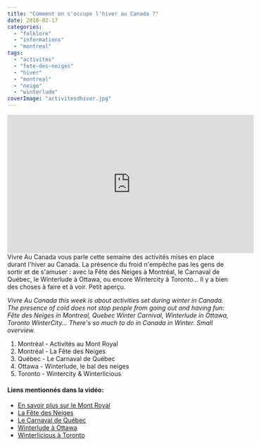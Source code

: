 ```yaml
---
title: "Comment on s'occupe l'hiver au Canada ?"
date: 2010-02-17
categories: 
  - "folklore"
  - "informations"
  - "montreal"
tags: 
  - "activites"
  - "fete-des-neiges"
  - "hiver"
  - "montreal"
  - "neige"
  - "winterlude"
coverImage: "activitesdhiver.jpg"
---
```

<center>
<iframe width="560" height="315" src="https://www.youtube.com/embed/oBARBOrAtSU?ecver=1" frameborder="0" allowfullscreen></iframe>
</center>
Vivre Au Canada vous parle cette semaine des activités mises en place durant l'hiver au Canada. La présence du froid n'empêche pas les gens de sortir et de s'amuser : avec la Fête des Neiges à Montréal, le Carnaval de Québec, le Winterlude à Ottawa, ou encore Wintercity à Toronto... Il y a bien des choses à faire et à voir. Petit aperçu.

_Vivre Au Canada this week is about activities set during winter in Canada. The presence of cold does not stop people from going out and having fun: Fête des Neiges in Montreal, Quebec Winter Carnival, Winterlude in Ottawa, Toronto WinterCity... There's so much to do in Canada in Winter. Small overview._

1. Montréal - Activités au Mont Royal
2. Montréal - La Fête des Neiges
3. Québec - Le Carnaval de Québec
4. Ottawa - Winterlude, le bal des neiges
5. Toronto - Wintercity & Winterlicious

#### Liens mentionnés dans la vidéo:

- [En savoir plus sur le Mont Royal](http://www.lemontroyal.qc.ca/)
- [La Fête des Neiges](http://www.parcjeandrapeau.com/106-La_fete_des_Neiges_de_Montreal-evenement.html)
- [Le Carnaval de Québec](http://www.carnaval.qc.ca/)
- [Winterlude à Ottawa](http://www.canadascapital.gc.ca/winterlude)
- [Winterlicious à Toronto](http://www.seetorontonow.com/annual-events/winterlicious/)
